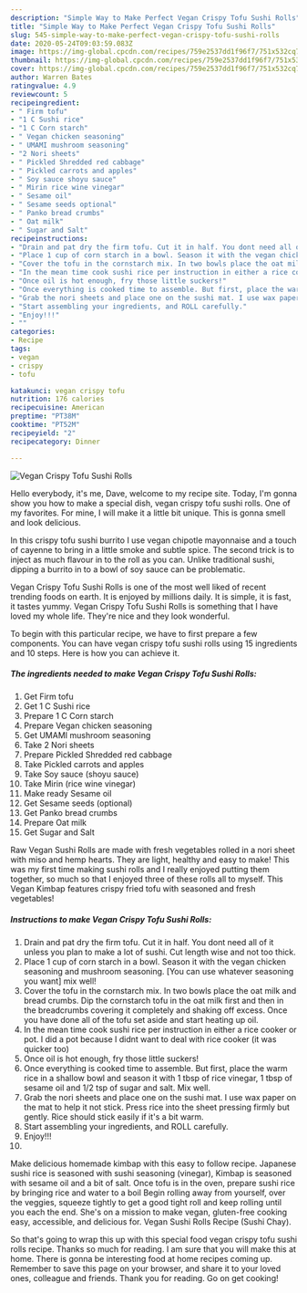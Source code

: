 ```yaml
---
description: "Simple Way to Make Perfect Vegan Crispy Tofu Sushi Rolls"
title: "Simple Way to Make Perfect Vegan Crispy Tofu Sushi Rolls"
slug: 545-simple-way-to-make-perfect-vegan-crispy-tofu-sushi-rolls
date: 2020-05-24T09:03:59.083Z
image: https://img-global.cpcdn.com/recipes/759e2537dd1f96f7/751x532cq70/vegan-crispy-tofu-sushi-rolls-recipe-main-photo.jpg
thumbnail: https://img-global.cpcdn.com/recipes/759e2537dd1f96f7/751x532cq70/vegan-crispy-tofu-sushi-rolls-recipe-main-photo.jpg
cover: https://img-global.cpcdn.com/recipes/759e2537dd1f96f7/751x532cq70/vegan-crispy-tofu-sushi-rolls-recipe-main-photo.jpg
author: Warren Bates
ratingvalue: 4.9
reviewcount: 5
recipeingredient:
- " Firm tofu"
- "1 C Sushi rice"
- "1 C Corn starch"
- " Vegan chicken seasoning"
- " UMAMI mushroom seasoning"
- "2 Nori sheets"
- " Pickled Shredded red cabbage"
- " Pickled carrots and apples"
- " Soy sauce shoyu sauce"
- " Mirin rice wine vinegar"
- " Sesame oil"
- " Sesame seeds optional"
- " Panko bread crumbs"
- " Oat milk"
- " Sugar and Salt"
recipeinstructions:
- "Drain and pat dry the firm tofu. Cut it in half. You dont need all of it unless you plan to make a lot of sushi. Cut length wise and not too thick."
- "Place 1 cup of corn starch in a bowl. Season it with the vegan chicken seasoning and mushroom seasoning. [You can use whatever seasoning you want] mix well!"
- "Cover the tofu in the cornstarch mix. In two bowls place the oat milk and bread crumbs. Dip the cornstarch tofu in the oat milk first and then in the breadcrumbs covering it completely and shaking off excess. Once you have done all of the tofu set aside and start heating up oil."
- "In the mean time cook sushi rice per instruction in either a rice cooker or pot. I did a pot because I didnt want to deal with rice cooker (it was quicker too)"
- "Once oil is hot enough, fry those little suckers!"
- "Once everything is cooked time to assemble. But first, place the warm rice in a shallow bowl and season it with 1 tbsp of rice vinegar, 1 tbsp of sesame oil and 1/2 tsp of sugar and salt. Mix well."
- "Grab the nori sheets and place one on the sushi mat. I use wax paper on the mat to help it not stick. Press rice into the sheet pressing firmly but gently. Rice should stick easily if it&#39;s a bit warm."
- "Start assembling your ingredients, and ROLL carefully."
- "Enjoy!!!"
- ""
categories:
- Recipe
tags:
- vegan
- crispy
- tofu

katakunci: vegan crispy tofu 
nutrition: 176 calories
recipecuisine: American
preptime: "PT38M"
cooktime: "PT52M"
recipeyield: "2"
recipecategory: Dinner

---
```



![Vegan Crispy Tofu Sushi Rolls](https://img-global.cpcdn.com/recipes/759e2537dd1f96f7/751x532cq70/vegan-crispy-tofu-sushi-rolls-recipe-main-photo.jpg)

Hello everybody, it's me, Dave, welcome to my recipe site. Today, I'm gonna show you how to make a special dish, vegan crispy tofu sushi rolls. One of my favorites. For mine, I will make it a little bit unique. This is gonna smell and look delicious.

In this crispy tofu sushi burrito I use vegan chipotle mayonnaise and a touch of cayenne to bring in a little smoke and subtle spice. The second trick is to inject as much flavour in to the roll as you can. Unlike traditional sushi, dipping a burrito in to a bowl of soy sauce can be problematic.

Vegan Crispy Tofu Sushi Rolls is one of the most well liked of recent trending foods on earth. It is enjoyed by millions daily. It is simple, it is fast, it tastes yummy. Vegan Crispy Tofu Sushi Rolls is something that I have loved my whole life. They're nice and they look wonderful.


To begin with this particular recipe, we have to first prepare a few components. You can have vegan crispy tofu sushi rolls using 15 ingredients and 10 steps. Here is how you can achieve it.

##### The ingredients needed to make Vegan Crispy Tofu Sushi Rolls:

1. Get  Firm tofu
1. Get 1 C Sushi rice
1. Prepare 1 C Corn starch
1. Prepare  Vegan chicken seasoning
1. Get  UMAMI mushroom seasoning
1. Take 2 Nori sheets
1. Prepare  Pickled Shredded red cabbage
1. Take  Pickled carrots and apples
1. Take  Soy sauce (shoyu sauce)
1. Take  Mirin (rice wine vinegar)
1. Make ready  Sesame oil
1. Get  Sesame seeds (optional)
1. Get  Panko bread crumbs
1. Prepare  Oat milk
1. Get  Sugar and Salt


Raw Vegan Sushi Rolls are made with fresh vegetables rolled in a nori sheet with miso and hemp hearts. They are light, healthy and easy to make! This was my first time making sushi rolls and I really enjoyed putting them together, so much so that I enjoyed three of these rolls all to myself. This Vegan Kimbap features crispy fried tofu with seasoned and fresh vegetables! 

##### Instructions to make Vegan Crispy Tofu Sushi Rolls:

1. Drain and pat dry the firm tofu. Cut it in half. You dont need all of it unless you plan to make a lot of sushi. Cut length wise and not too thick.
1. Place 1 cup of corn starch in a bowl. Season it with the vegan chicken seasoning and mushroom seasoning. [You can use whatever seasoning you want] mix well!
1. Cover the tofu in the cornstarch mix. In two bowls place the oat milk and bread crumbs. Dip the cornstarch tofu in the oat milk first and then in the breadcrumbs covering it completely and shaking off excess. Once you have done all of the tofu set aside and start heating up oil.
1. In the mean time cook sushi rice per instruction in either a rice cooker or pot. I did a pot because I didnt want to deal with rice cooker (it was quicker too)
1. Once oil is hot enough, fry those little suckers!
1. Once everything is cooked time to assemble. But first, place the warm rice in a shallow bowl and season it with 1 tbsp of rice vinegar, 1 tbsp of sesame oil and 1/2 tsp of sugar and salt. Mix well.
1. Grab the nori sheets and place one on the sushi mat. I use wax paper on the mat to help it not stick. Press rice into the sheet pressing firmly but gently. Rice should stick easily if it&#39;s a bit warm.
1. Start assembling your ingredients, and ROLL carefully.
1. Enjoy!!!
1. 


Make delicious homemade kimbap with this easy to follow recipe. Japanese sushi rice is seasoned with sushi seasoning (vinegar), Kimbap is seasoned with sesame oil and a bit of salt. Once tofu is in the oven, prepare sushi rice by bringing rice and water to a boil Begin rolling away from yourself, over the veggies, squeeze tightly to get a good tight roll and keep rolling until you each the end. She&#39;s on a mission to make vegan, gluten-free cooking easy, accessible, and delicious for. Vegan Sushi Rolls Recipe (Sushi Chay). 

So that's going to wrap this up with this special food vegan crispy tofu sushi rolls recipe. Thanks so much for reading. I am sure that you will make this at home. There is gonna be interesting food at home recipes coming up. Remember to save this page on your browser, and share it to your loved ones, colleague and friends. Thank you for reading. Go on get cooking!
